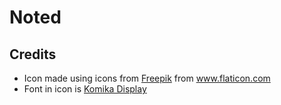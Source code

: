 # Noted

## Credits

* Icon made using icons from [Freepik](https://www.flaticon.com/authors/freepik) from www.flaticon.com
* Font in icon is [Komika Display](https://www.1001fonts.com/komika-display-font.html)
